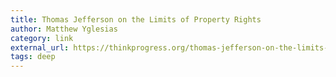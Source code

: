 ```yaml
---
title: Thomas Jefferson on the Limits of Property Rights
author: Matthew Yglesias
category: link
external_url: https://thinkprogress.org/thomas-jefferson-on-the-limits-of-property-rights-cceaf96cc3af
tags: deep
---
```


